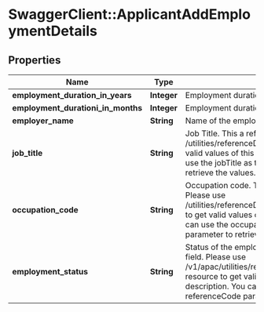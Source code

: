 # SwaggerClient::ApplicantAddEmploymentDetails

## Properties
Name | Type | Description | Notes
------------ | ------------- | ------------- | -------------
**employment_duration_in_years** | **Integer** | Employment duration in years | [optional] 
**employment_durationi_in_months** | **Integer** | Employment duration in months | [optional] 
**employer_name** | **String** | Name of the employer. | [optional] 
**job_title** | **String** | Job Title. This a reference data field. Please use /utilities/referenceData/{jobTitle} resource to get valid values of this field with descriptions. You can use the jobTitle as the referenceCode parameter to retrieve the values. | [optional] 
**occupation_code** | **String** | Occupation code. This is a reference data field. Please use /utilities/referenceData/{occupationCode} resource to get valid values of this field with descriptions. You can use the occupationCode as the referenceCode parameter to retrieve the values. | [optional] 
**employment_status** | **String** | Status of the employment.This is a reference data field. Please use /v1/apac/utilities/referenceData/{employmentStatus} resource to get valid value of this field with description. You can use the field name as the referenceCode parameter to retrieve the values. | [optional] 

